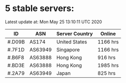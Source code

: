 # 5 stable servers:

Latest update at: Mon May 25 13:10:11 UTC 2020

| ID | ASN | Server Country | Online |
| -- | --- | -------------- | ------ |
| #.D09B | AS174 | United States | 1166 hrs |
| #.7F1D | AS63949 | Singapore | 1166 hrs |
| #.B6F8 | AS63888 | Hong Kong | 916 hrs |
| #.BD3E | AS63888 | Hong Kong | 1985 hrs |
| #.2A79 | AS63949 | Japan | 825 hrs |

